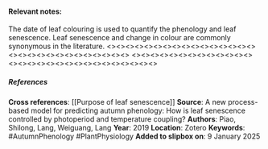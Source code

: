 #### **Relevant notes**:
The date of leaf colouring is used to quantify the phenology and leaf senescence. Leaf senescence and change in colour are commonly synonymous in the literature.
<><><><><><><><><><><><><><><><><><><><><><><><><><><><><>
<><><><><><><><><><><><><><><><><><><><><><><><><><><><><>
##### References
**Cross references**: 
[[Purpose of leaf senescence]]
**Source**:  A new process-based model for predicting autumn phenology: How is leaf senescence controlled by photoperiod and temperature coupling?
**Authors**: Piao, Shilong, Lang, Weiguang, Lang
**Year**: 2019
**Location**: Zotero
**Keywords**: #AutumnPhenology #PlantPhysiology 
**Added to slipbox on**: 9 January 2025
